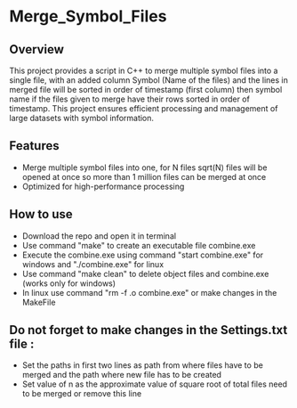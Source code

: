 ﻿# Merge_Symbol_Files

## Overview
This project provides a script in C++ to merge multiple symbol files into a single file, with an added column Symbol (Name of the files) and the lines in merged file will be sorted in order of timestamp (first column) then symbol name if the files given to merge have their rows sorted in order of timestamp.
This project ensures efficient processing and management of large datasets with symbol information.

## Features
- Merge multiple symbol files into one, for N files sqrt(N) files will be opened at once so more than 1 million files can be merged at once
- Optimized for high-performance processing

## How to use
- Download the repo and open it in terminal
- Use command "make" to create an executable file combine.exe
- Execute the combine.exe using command "start combine.exe" for windows and "./combine.exe" for linux
- Use command "make clean" to delete object files and combine.exe (works only for windows)
- In linux use command "rm -f .o combine.exe" or make changes in the MakeFile

## Do not forget to make changes in the Settings.txt file :
- Set the paths in first two lines as path from where files have to be merged and the path where new file has to be created
- Set value of n as the approximate value of square root of total files need to be merged or remove this line
